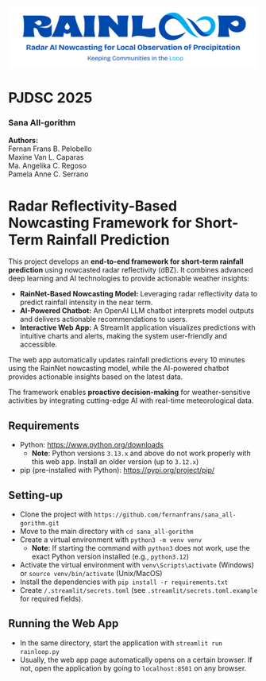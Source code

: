 ![Project Logo](assets/logo1.png)

# PJDSC 2025  
### Sana All-gorithm  

**Authors:**<br>
Fernan Frans B. Pelobello<br>
Maxine Van L. Caparas<br>
Ma. Angelika C. Regoso<br>
Pamela Anne C. Serrano

# Radar Reflectivity-Based Nowcasting Framework for Short-Term Rainfall Prediction

This project develops an **end-to-end framework for short-term rainfall prediction** using nowcasted radar reflectivity (dBZ). It combines advanced deep learning and AI technologies to provide actionable weather insights:

- **RainNet-Based Nowcasting Model:** Leveraging radar reflectivity data to predict rainfall intensity in the near term.  
- **AI-Powered Chatbot:** An OpenAI LLM chatbot interprets model outputs and delivers actionable recommendations to users.  
- **Interactive Web App:** A Streamlit application visualizes predictions with intuitive charts and alerts, making the system user-friendly and accessible.

The web app automatically updates rainfall predictions every 10 minutes using the RainNet nowcasting model, while the AI-powered chatbot provides actionable insights based on the latest data.

The framework enables **proactive decision-making** for weather-sensitive activities by integrating cutting-edge AI with real-time meteorological data.

## Requirements
- Python: https://www.python.org/downloads
  - **Note**: Python versions `3.13.x` and above do not work properly with this web app. Install an older version (up to `3.12.x`)
- pip (pre-installed with Python): https://pypi.org/project/pip/

## Setting-up
- Clone the project with `https://github.com/fernanfrans/sana_all-gorithm.git`
- Move to the main directory with `cd sana_all-gorithm`
- Create a virtual environment with `python3 -m venv venv`
  - **Note**: If starting the command with `python3` does not work, use the exact Python version installed (e.g., `python3.12`)
- Activate the virtual environment with `venv\Scripts\activate` (Windows) or `source venv/bin/activate` (Unix/MacOS)
- Install the dependencies with `pip install -r requirements.txt`
- Create `/.streamlit/secrets.toml` (see `.streamlit/secrets.toml.example` for required fields).

## Running the Web App
- In the same directory, start the application with `streamlit run rainloop.py`
- Usually, the web app page automatically opens on a certain browser. If not, open the application by going to `localhost:8501` on any browser.
